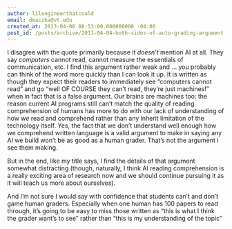 ```yaml
---
author: lilengineerthatcould
email: dmaczka@vt.edu
created_at: 2013-04-06 08:53:00.000000000 -04:00
post_id: /posts/archive/2013-04-04-both-sides-of-auto-grading-argument-miss-the-point/
---
```



I disagree with the quote primarily because it *doesn’t* mention AI at all. They say *computers* cannot read, cannot measure the essentials of communication, etc. I find this argument rather weak and … you probably can think of the word more quickly than I can look it up. It is written as though they expect their readers to immediately see “computers cannot read” and go “well OF COURSE they can’t read, they’re just machines!” when in fact that is a false argument. Our brains are machines too: the reason current AI programs still can’t match the quality of reading comprehension of humans has more to do with our lack of understanding of how *we* read and comprehend rather than any inherit limitation of the technology itself. Yes, the fact that we don’t understand well enough how we comprehend written language is a valid argument to make in saying any AI we build won’t be as good as a human grader. That’s not the argument I see them making.

But in the end, like my title says, I find the details of that argument somewhat distracting (though, naturally, I think AI reading comprehension is a really exciting area of research now and we should continue pursuing it as it will teach us more about ourselves).

And I’m not sure I would say with confidence that students can’t and don’t game human graders. Especially when one human has 100 papers to read through, it’s going to be easy to miss those written as “this is what I think the grader want’s to see” rather than “this is my understanding of the topic”
